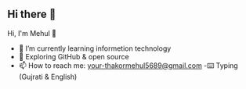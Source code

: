 ## Hi there 👋
 Hi, I'm Mehul 👋
- 🔭 I’m currently learning informetion technology
- 🌱 Exploring GitHub & open source
- 📫 How to reach me: your-thakormehul5689@gmail.com
-⌨️ Typing (Gujrati & English)

